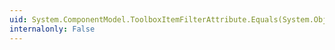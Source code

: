 ```yaml
---
uid: System.ComponentModel.ToolboxItemFilterAttribute.Equals(System.Object)
internalonly: False
---
```

